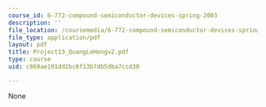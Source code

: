 ```yaml
---
course_id: 6-772-compound-semiconductor-devices-spring-2003
description: ''
file_location: /coursemedia/6-772-compound-semiconductor-devices-spring-2003/c869ae191dd2bc6f13b7db5dba7ccd30_Project13_QuangLeHongv2.pdf
file_type: application/pdf
layout: pdf
title: Project13_QuangLeHongv2.pdf
type: course
uid: c869ae191dd2bc6f13b7db5dba7ccd30

---
```

None